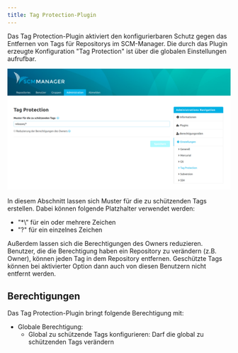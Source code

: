 ```yaml
---
title: Tag Protection-Plugin
---
```

 
Das Tag Protection-Plugin aktiviert den konfigurierbaren Schutz gegen das Entfernen von Tags für Repositorys im SCM-Manager. Die durch das Plugin erzeugte Konfiguration "Tag Protection" ist über die globalen Einstellungen aufrufbar.

![Tag Protection Überblick](images/tagprotection/tagprotection-overview.png)


In diesem Abschnitt lassen sich Muster für die zu schützenden Tags erstellen. Dabei können folgende Platzhalter verwendet werden:

* "*\\" für ein oder mehrere Zeichen
* "?" für ein einzelnes Zeichen

Außerdem lassen sich die Berechtigungen des Owners reduzieren. Benutzer, die die Berechtigung haben ein Repository zu verändern (z.B. Owner), können jeden Tag in dem Repository entfernen. Geschützte Tags können bei aktivierter Option dann auch von diesen Benutzern nicht entfernt werden.

## Berechtigungen
Das Tag Protection-Plugin bringt folgende Berechtigung mit: 

* Globale Berechtigung:
    * Global zu schützende Tags konfigurieren: Darf die global zu schützenden Tags verändern
